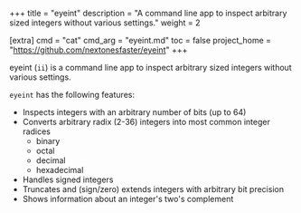 +++
title = "eyeint"
description = "A command line app to inspect arbitrary sized integers without various settings."
weight = 2

[extra]
cmd = "cat"
cmd_arg = "eyeint.md"
toc = false
project_home = "https://github.com/nextonesfaster/eyeint"
+++

eyeint (`ii`) is a command line app to inspect arbitrary sized integers without various settings.

`eyeint` has the following features:

- Inspects integers with an arbitrary number of bits (up to 64)
- Converts arbitrary radix (2-36) integers into most common integer radices
  - binary
  - octal
  - decimal
  - hexadecimal
- Handles signed integers
- Truncates and (sign/zero) extends integers with arbitrary bit precision
- Shows information about an integer's two's complement
